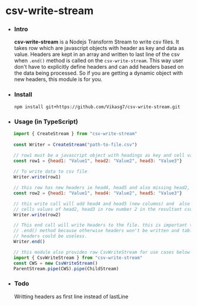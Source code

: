 # csv-write-stream

- ### Intro  
   **csv-write-stream** is a Nodejs Transform Stream to write csv files. It takes row which are javascript objects with header as key and data as value. Headers are kept in an array and written to last line of the csv when `.end()` method is called on the `csv-write-stream`. This way user don't have to explicitly define headers and can add headers based on the data being processed. So if you are getting a dynamic object with new headers, this module is for you.

- ### Install  
   `npm install git+https://github.com/Vikasg7/csv-write-stream.git`  

- ### Usage (in TypeScript)  
````javascript  
   import { CreateStream } from "csv-write-stream"
   
   const Writer = CreateStream("path-to-file.csv")

   // row1 must be a javascript object with headings as key and cell values as value
   const row1 = {head1: "Value1", head2: "Value2", head3: "Value3"}
   
   // To write data to csv file
   Writer.write(row1)

   // this row has new headers ie head4, head5 and also missing head2, head3 
   const row2 = {head1: "Value1", head4: "Value2", head5: "Value3"}

   // this write call will add head4 and head5 (new columns) and  also keep
   // cells values of head2, head3 in row number 2 in the resultant csv as empty
   Writer.write(row2)

   // This end call will write headers to the file. this is important to call
   // .end() method because otherwise headers won't be written and table without
   // headers could be useless.
   Writer.end()

   // this module also provides raw CsvWriteStream for use cases below
   import { CsvWriteStream } from "csv-write-stream"
   const CWS = new CsvWriteStream()
   ParentStream.pipe(CWS).pipe(ChildStream)
````

- ### Todo
   Writting headers as first line instead of lastLine